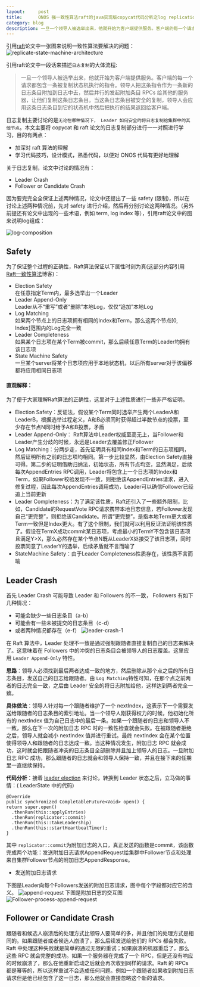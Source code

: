 ```yaml
---
layout:     post
title:      ONOS 强一致性算法raft的java实现版copycat代码分析之log replication
category: blog
description: 一旦一个领导人被选举出来，他就开始为客户端提供服务。客户端的每一个请求都包含一条被复制状态机执行的指令。领导人把这条指令作为一条新的日志条目附加到日志中去，然后并行的发起附加条目 RPCs 给其他的服务器，让他们复制这条日志条目。当这条日志条目被安全的复制，领导人会应用这条日志条目到它的状态机中然后把执行的结果返回给客户端。
---
```

引用[raft](https://www.google.com/url?sa=t&rct=j&q=&esrc=s&source=web&cd=3&ved=0CDAQFjACahUKEwi7sKWTkI_GAhUIXIgKHZtHAjM&url=https%3A%2F%2Framcloud.stanford.edu%2Fraft.pdf&ei=jmt9VbuxB4i4oQSbj4mYAw&usg=AFQjCNE8XQb0VEwFmg-Xo5yUdZpYq7BEOg&sig2=t3_OF96mCgVSiURI-MswGQ&bvm=bv.95515949,d.cGU&cad=rja)论文中一张图来说明一致性算法要解决的问题：
![replicate-state-machine-architecture](/images/githubpages/replicate-state-machine-architecture.png)

引用raft论文中一段话来描述`日志复制`的大体流程:   
>一旦一个领导人被选举出来，他就开始为客户端提供服务。客户端的每一个请求都包含一条被复制状态机执行的指令。领导人把这条指令作为一条新的日志条目附加到日志中去，然后并行的发起附加条目 RPCs 给其他的服务器，让他们复制这条日志条目。当这条日志条目被安全的复制，领导人会应用这条日志条目到它的状态机中然后把执行的结果返回给客户端。

日志复制主要讨论的是`无论在哪种情况下， Leader 如何安全的将日志复制给集群中的其他节点`。本文主要将 copycat 和 raft 论文的日志复制部分进行一一对照进行学习，目的有两点：  

* 加深对 raft 算法的理解
* 学习代码技巧，设计模式，熟悉代码，以便对 ONOS 代码有更好地理解

关于日志复制，论文中讨论的情况有：

* Leader Crash
* Follower or Candidate Crash

因为要完完全全保证上述两种情况，论文中还提出了一些 safety (限制)，所以在讨论上述两种情况前，先对 safety 进行介绍，然后再分别讨论这两种情况。（另外前提还有论文中出现的一些术语，例如 term, log index 等），引用raft论文中的图来说明log组成：

![log-composition](/images/githubpages/log-composition.png)

## Safety

为了保证整个过程的正确性，Raft算法保证以下属性时刻为真(这部分内容引用[Raft一致性算法](http://blog.csdn.net/cszhouwei/article/details/38374603)博客)： 

* Election Safety  
在任意指定Term内，最多选举出一个Leader  
* Leader Append-Only  
Leader从不“重写”或者“删除”本地Log，仅仅“追加”本地Log  
* Log Matching  
如果两个节点上的日志项拥有相同的Index和Term，那么这两个节点[0, Index]范围内的Log完全一致  
* Leader Completeness  
如果某个日志项在某个Term被commit，那么后续任意Term的Leader均拥有该日志项  
* State Machine Safety  
一旦某个server将某个日志项应用于本地状态机，以后所有server对于该偏移都将应用相同日志项  

#### 直观解释：
为了便于大家理解Raft算法的正确性，这里对于上述性质进行一些非严格证明。

* Election Safety：反证法，假设某个Term同时选举产生两个LeaderA和LeaderB，根据选举过程定义，A和B必须同时获得超过半数节点的投票，至少存在节点N同时给予A和B投票，矛盾
* Leader Append-Only： Raft算法中Leader权威至高无上，当Follower和Leader产生分歧的时候，永远是Leader去覆盖修正Follower
* Log Matching：分两步走，首先证明具有相同Index和Term的日志项相同，然后证明所有之前的日志项均相同。第一步比较显然，由Election Safety直接可得。第二步的证明借助归纳法，初始状态，所有节点均空，显然满足，后续每次AppendEntries RPC调用，Leader将包含上一个日志项的Index和Term，如果Follower校验发现不一致，则拒绝该AppendEntries请求，进入修复过程，因此每次AppendEntries调用成功，Leader可以确信Follower已经追上当前更新
* Leader Completeness：为了满足该性质，Raft还引入了一些额外限制，比如，Candidate的RequestVote RPC请求携带本地日志信息，若Follower发现自己“更完整”，则拒绝该Candidate。所谓“更完整”，是指本地Term更大或者Term一致但是Index更大。有了这个限制，我们就可以利用反证法证明该性质了。假设在TermX成功commit某日志项，考虑最小的TermY不包含该日志项且满足Y>X，那么必然存在某个节点N既从LeaderX处接受了该日志项，同时投票同意了LeaderY的选举，后续矛盾就不言而喻了
* StateMachine Safety：由于Leader Completeness性质存在，该性质不言而喻

## Leader Crash

首先 Leader Crash 可能导致 Leader 和 Followers 的不一致， Followers 有如下几种情况：

* 可能会缺少一些日志条目（a-b）
* 可能会有一些未被提交的日志条目（c-d）
* 或者两种情况都存在（e-f）
![leader-crash-1](/images/githubpages/leader-crash-1.png)

在 Raft 算法中，Leader 处理不一致是通过强制跟随者直接复制自己的日志来解决了。这意味着在 Followers 中的冲突的日志条目会被领导人的日志覆盖。这里应用 `Leader Append-Only` 特性。

**思路**：领导人必须找到最后两者达成一致的地方，然后删除从那个点之后的所有日志条目，发送自己的日志给跟随者。由 `Log Matching`特性可知，在那个点之前两者的日志完全一致，之后由 Leader 安全的将日志附加给他，这样达到两者完全一致。

**具体做法**：领导人针对每一个跟随者维护了一个 nextIndex，这表示下一个需要发送给跟随者的日志条目的索引地址。当一个领导人刚获得权力的时候，他初始化所有的 nextIndex 值为自己日志中的最后一条。如果一个跟随者的日志和领导人不一致，那么在下一次的附加日志 RPC 时的一致性检查就会失败。在被跟随者拒绝之后，领导人就会减小 nextIndex 值并进行重试。最终 nextIndex 会在某个位置使得领导人和跟随者的日志达成一致。当这种情况发生，附加日志 RPC 就会成功，这时就会把跟随者冲突的日志条目全部删除并且加上领导人的日志。一旦附加日志 RPC 成功，那么跟随者的日志就会和领导人保持一致，并且在接下来的任期里一直继续保持。

**代码分析**：接着 [leader election][] 来讨论，转换到 Leader 状态之后，立马做的事情：( LeaderState 中的代码)

    @Override
    public synchronized CompletableFuture<Void> open() {
    return super.open()
      .thenRun(this::applyEntries)
      .thenRun(replicator::commit)
      .thenRun(this::takeLeadership)
      .thenRun(this::startHeartbeatTimer);
    }
其中 `replicator::commit`为附加日志的入口，真正发送的函数是commit，该函数完成两个功能：发送附加日志请求AppendRequest给集群中Follower节点和处理来自集群Follower节点的附加日志AppendResponse。

* 发送附加日志请求  

下图是Leader向每个Followers发送的附加日志请求，图中每个字段都对应它的含义。
![append-request](/images/githubpages/append-request.png)
下图是附加日志的交互图
![Follower-process-append-request](/images/githubpages/Follower-process-append-request.png)

## Follower or Candidate Crash

跟随者和候选人崩溃后的处理方式比领导人要简单的多，并且他们的处理方式是相同的。如果跟随者或者候选人崩溃了，那么后续发送给他们的 RPCs 都会失败。Raft 中处理这种失败就是简单的通过无限的重试；如果崩溃的机器重启了，那么这些 RPC 就会完整的成功。如果一个服务器在完成了一个 RPC，但是还没有响应的时候崩溃了，那么在他重新启动之后就会再次收到同样的请求。Raft 的 RPCs 都是幂等的，所以这样重试不会造成任何问题。例如一个跟随者如果收到附加日志请求但是他已经包含了这一日志，那么他就会直接忽略这个新的请求。


[leader election]:http://kailongli.github.io/distribute-features1/ "leader election"


